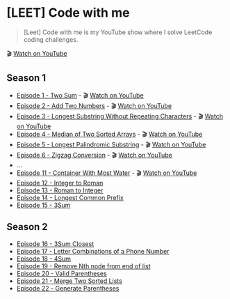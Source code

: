 # [LEET] Code with me

> [Leet] Code with me is my YouTube show where I solve LeetCode coding challenges. 

🎬 [Watch on YouTube](https://youtube.com/playlist?list=PLvo_NnRjK7R3KQHzvFYQw44t4hsOEhfJX&si=O1pFI0cx35pz_ft5)

## Season 1

* [Episode 1 - Two Sum](./e01-two-sum.md) - 🎬 [Watch on YouTube](https://youtu.be/01G1b2HZoTg?si=kNqQOMtbNk2iBkmi)
* [Episode 2 - Add Two Numbers](./e02-add-two-numbers.md) - 🎬 [Watch on YouTube](https://youtu.be/bd0pcjYHVjk?si=6JEVM88-elGszhRO)
* [Episode 3 - Longest Substring Without Repeating Characters](./e03-longest-substring-without-repeating-characters.md) - 🎬 [Watch on YouTube](https://youtu.be/cVTddh7oBcU?si=HC8vUyO_mr2b-esB)
* [Episode 4 - Median of Two Sorted Arrays](./e04-median-of-two-sorted-arrays.md) - 🎬 [Watch on YouTube](https://youtu.be/sHB975Op6kI?si=dwGAHin5KwGXf6ad)
* [Episode 5 - Longest Palindromic Substring](./e05-longest-palindromic-substring.md) - 🎬 [Watch on YouTube](https://youtu.be/zRdRhINL6wE?si=3tOzTqriLQMJ7M-k)
* [Episode 6 - Zigzag Conversion](./e06-zigzag-conversion.md) - 🎬 [Watch on YouTube](https://youtu.be/inKHNzj74Bo?si=sBUk102ia_zFXpiq)
* ...
* [Episode 11 - Container With Most Water](./e11-container-with-most-water.md) - 🎬 [Watch on YouTube](https://youtu.be/Jdn_1iqP1iY?si=TWgixZ9zMIy3PpW7)
* [Episode 12 - Integer to Roman](./e12-integer-to-roman.md)
* [Episode 13 - Roman to Integer](./e13-roman-to-integer.md)
* [Episode 14 - Longest Common Prefix](./e14-longest-common-prefix.md)
* [Episode 15 - 3Sum](./e15-3sum.md)

## Season 2

* [Episode 16 - 3Sum Closest](./e16-3sum-closest.md)
* [Episode 17 - Letter Combinations of a Phone Number](./e17-letter-combination-of-phone-number.md)
* [Episode 18 - 4Sum](./e18-4sum.md)
* [Episode 19 - Remove Nth node from end of list](./e19-remove-nth-node-from-end-of-list.md)
* [Episode 20 - Valid Parentheses](./e20-valid-parentheses.md)
* [Episode 21 - Merge Two Sorted Lists](./e21-merge-two-sorted-lists.md)
* [Episode 22 - Generate Parentheses](./e22-generate-parentheses.md)